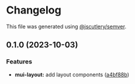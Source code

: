 # Changelog

This file was generated using [@jscutlery/semver](https://github.com/jscutlery/semver).

## 0.1.0 (2023-10-03)

### Features

- **mui-layout:** add layout components ([a4bf88b](https://github.com/Availity/element/commit/a4bf88b457422c99bb142ab06ee1be4dff70996d))
